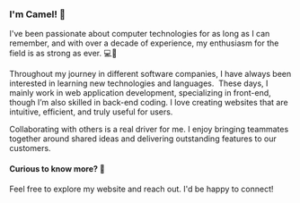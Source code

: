 ### I'm Camel! 👋

I've been passionate about computer technologies for as long as I can remember, and with over a decade of experience, my enthusiasm for the field is as strong as ever. 💻🚀

Throughout my journey in different software companies, I have always been interested in learning new technologies and languages.  These days, I mainly work in web application development, specializing in front-end, though I’m also skilled in back-end coding. I love creating websites that are intuitive, efficient, and truly useful for users.

Collaborating with others is a real driver for me. I enjoy bringing teammates together around shared ideas and delivering outstanding features to our customers.

#### Curious to know more? 🤔  
Feel free to explore my website and reach out. I'd be happy to connect!
